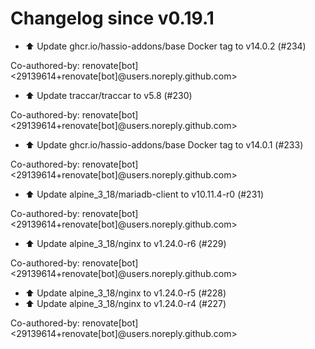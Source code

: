 # Changelog since v0.19.1
- ⬆️ Update ghcr.io/hassio-addons/base Docker tag to v14.0.2 (#234)

Co-authored-by: renovate[bot] <29139614+renovate[bot]@users.noreply.github.com> 
- ⬆️ Update traccar/traccar to v5.8 (#230)

Co-authored-by: renovate[bot] <29139614+renovate[bot]@users.noreply.github.com> 
- ⬆️ Update ghcr.io/hassio-addons/base Docker tag to v14.0.1 (#233)

Co-authored-by: renovate[bot] <29139614+renovate[bot]@users.noreply.github.com> 
- ⬆️ Update alpine_3_18/mariadb-client to v10.11.4-r0 (#231)

Co-authored-by: renovate[bot] <29139614+renovate[bot]@users.noreply.github.com> 
- ⬆️ Update alpine_3_18/nginx to v1.24.0-r6 (#229)

Co-authored-by: renovate[bot] <29139614+renovate[bot]@users.noreply.github.com> 
- ⬆️ Update alpine_3_18/nginx to v1.24.0-r5 (#228) 
- ⬆️ Update alpine_3_18/nginx to v1.24.0-r4 (#227)

Co-authored-by: renovate[bot] <29139614+renovate[bot]@users.noreply.github.com> 

